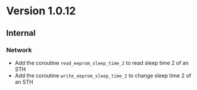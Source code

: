 # Version 1.0.12

## Internal

### Network

- Add the coroutine `read_eeprom_sleep_time_2` to read sleep time 2 of an STH
- Add the coroutine `write_eeprom_sleep_time_2` to change sleep time 2 of an STH
